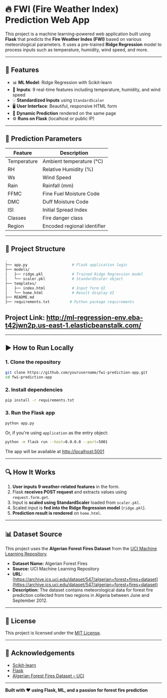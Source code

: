 # 🔥 FWI (Fire Weather Index) Prediction Web App

This project is a machine learning–powered web application built using **Flask** that predicts the **Fire Weather Index (FWI)** based on various meteorological parameters. It uses a pre-trained **Ridge Regression** model to process inputs such as temperature, humidity, wind speed, and more.

---

## 🚀 Features

- 📊 **ML Model**: Ridge Regression with Scikit-learn
- 🧪 **Inputs**: 9 real-time features including temperature, humidity, and wind speed
- 💡 **Standardized Inputs** using `StandardScaler`
- 🖥️ **User Interface**: Beautiful, responsive HTML form
- 🔄 **Dynamic Prediction** rendered on the same page
- ⚙️ **Runs on Flask** (localhost or public IP)

---

## 🧠 Prediction Parameters

| Feature     | Description                 |
| ----------- | --------------------------- |
| Temperature | Ambient temperature (°C)    |
| RH          | Relative Humidity (%)       |
| Ws          | Wind Speed                  |
| Rain        | Rainfall (mm)               |
| FFMC        | Fine Fuel Moisture Code     |
| DMC         | Duff Moisture Code          |
| ISI         | Initial Spread Index        |
| Classes     | Fire danger class           |
| Region      | Encoded regional identifier |

---

## 📁 Project Structure

```bash
.
├── app.py                    # Flask application logic
├── models/
│   ├── ridge.pkl             # Trained Ridge Regression model
│   └── scaler.pkl            # StandardScaler object
├── templates/
│   ├── index.html            # Input form UI
│   └── home.html             # Result display UI
├── README.md
├── requirements.txt         # Python package requirements
```

## Project Link: http://ml-regression-env.eba-t42jwn2p.us-east-1.elasticbeanstalk.com/

---

## ▶️ How to Run Locally

### 1. Clone the repository

```bash
git clone https://github.com/yourusername/fwi-prediction-app.git
cd fwi-prediction-app
```

### 2. Install dependencies

```bash
pip install -r requirements.txt
```

### 3. Run the Flask app

```bash
python app.py
```

Or, if you're using `application` as the entry object:

```bash
python -m flask run --host=0.0.0.0 --port=5001
```

The app will be available at [http://localhost:5001](http://localhost:5001)

---

## 🔍 How It Works

1. **User inputs 9 weather-related features** in the form.
2. Flask **receives POST request** and extracts values using `request.form.get`.
3. Input is **scaled using StandardScaler** loaded from `scaler.pkl`.
4. Scaled input is **fed into the Ridge Regression model** (`ridge.pkl`).
5. **Prediction result is rendered** on `home.html`.

---

## 📊 Dataset Source

This project uses the **Algerian Forest Fires Dataset** from the [UCI Machine Learning Repository](https://archive.ics.uci.edu/dataset/547/algerian+forest+fires+dataset).

- **Dataset Name:** Algerian Forest Fires
- **Source:** UCI Machine Learning Repository
- **URL:** [https://archive.ics.uci.edu/dataset/547/algerian+forest+fires+dataset](https://archive.ics.uci.edu/dataset/547/algerian+forest+fires+dataset)
- **Description:** The dataset contains meteorological data for forest fire prediction collected from two regions in Algeria between June and September 2012.

---

## 📝 License

This project is licensed under the [MIT License](LICENSE).

---

## 🙌 Acknowledgements

- [Scikit-learn](https://scikit-learn.org/)
- [Flask](https://flask.palletsprojects.com/)
- [Algerian Forest Fires Dataset – UCI](https://archive.ics.uci.edu/dataset/547/algerian+forest+fires+dataset)

---

**Built with ❤️ using Flask, ML, and a passion for forest fire prediction**

